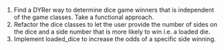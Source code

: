 1. Find a DYRer way to determine dice game winners that is independent of the game classes. Take a functional approach.
2. Refactor the dice classes to let the user provide the number of sides on the dice and a side number that is more likely to win i.e. a loaded die.
3. Implement loaded_dice to increase the odds of a specific side winning.

